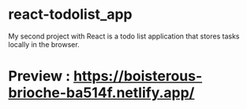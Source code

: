 # react-todolist_app
My second project with React is a todo list application that stores tasks locally in the browser.
# Preview : https://boisterous-brioche-ba514f.netlify.app/
